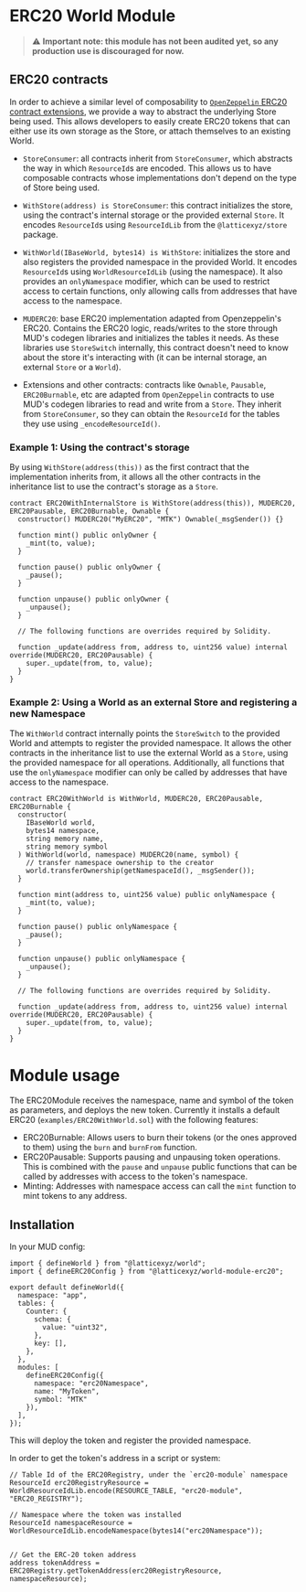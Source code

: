 # ERC20 World Module

> :warning: **Important note: this module has not been audited yet, so any production use is discouraged for now.**

## ERC20 contracts

In order to achieve a similar level of composability to [`OpenZeppelin` ERC20 contract extensions](https://docs.openzeppelin.com/contracts/5.x/api/token/erc20), we provide a way to abstract the underlying Store being used. This allows developers to easily create ERC20 tokens that can either use its own storage as the Store, or attach themselves to an existing World.

- `StoreConsumer`: all contracts inherit from `StoreConsumer`, which abstracts the way in which `ResourceId`s are encoded. This allows us to have composable contracts whose implementations don't depend on the type of Store being used.
- `WithStore(address) is StoreConsumer`: this contract initializes the store, using the contract's internal storage or the provided external `Store`. It encodes `ResourceId`s using `ResourceIdLib` from the `@latticexyz/store` package.
- `WithWorld(IBaseWorld, bytes14) is WithStore`: initializes the store and also registers the provided namespace in the provided World. It encodes `ResourceId`s using `WorldResourceIdLib` (using the namespace). It also provides an `onlyNamespace` modifier, which can be used to restrict access to certain functions, only allowing calls from addresses that have access to the namespace.

- `MUDERC20`: base ERC20 implementation adapted from Openzeppelin's ERC20. Contains the ERC20 logic, reads/writes to the store through MUD's codegen libraries and initializes the tables it needs. As these libraries use `StoreSwitch` internally, this contract doesn't need to know about the store it's interacting with (it can be internal storage, an external `Store` or a `World`).

- Extensions and other contracts: contracts like `Ownable`, `Pausable`, `ERC20Burnable`, etc are adapted from `OpenZeppelin` contracts to use MUD's codegen libraries to read and write from a `Store`. They inherit from `StoreConsumer`, so they can obtain the `ResourceId` for the tables they use using `_encodeResourceId()`.

### Example 1: Using the contract's storage

By using `WithStore(address(this))` as the first contract that the implementation inherits from, it allows all the other contracts in the inheritance list to use the contract's storage as a `Store`.

```solidity
contract ERC20WithInternalStore is WithStore(address(this)), MUDERC20, ERC20Pausable, ERC20Burnable, Ownable {
  constructor() MUDERC20("MyERC20", "MTK") Ownable(_msgSender()) {}

  function mint() public onlyOwner {
    _mint(to, value);
  }

  function pause() public onlyOwner {
    _pause();
  }

  function unpause() public onlyOwner {
    _unpause();
  }

  // The following functions are overrides required by Solidity.

  function _update(address from, address to, uint256 value) internal override(MUDERC20, ERC20Pausable) {
    super._update(from, to, value);
  }
}
```

### Example 2: Using a World as an external Store and registering a new Namespace

The `WithWorld` contract internally points the `StoreSwitch` to the provided World and attempts to register the provided namespace. It allows the other contracts in the inheritance list to use the external World as a `Store`, using the provided namespace for all operations. Additionally, all functions that use the `onlyNamespace` modifier can only be called by addresses that have access to the namespace.

```solidity
contract ERC20WithWorld is WithWorld, MUDERC20, ERC20Pausable, ERC20Burnable {
  constructor(
    IBaseWorld world,
    bytes14 namespace,
    string memory name,
    string memory symbol
  ) WithWorld(world, namespace) MUDERC20(name, symbol) {
    // transfer namespace ownership to the creator
    world.transferOwnership(getNamespaceId(), _msgSender());
  }

  function mint(address to, uint256 value) public onlyNamespace {
    _mint(to, value);
  }

  function pause() public onlyNamespace {
    _pause();
  }

  function unpause() public onlyNamespace {
    _unpause();
  }

  // The following functions are overrides required by Solidity.

  function _update(address from, address to, uint256 value) internal override(MUDERC20, ERC20Pausable) {
    super._update(from, to, value);
  }
}
```

# Module usage

The ERC20Module receives the namespace, name and symbol of the token as parameters, and deploys the new token. Currently it installs a default ERC20 (`examples/ERC20WithWorld.sol`) with the following features:

- ERC20Burnable: Allows users to burn their tokens (or the ones approved to them) using the `burn` and `burnFrom` function.
- ERC20Pausable: Supports pausing and unpausing token operations. This is combined with the `pause` and `unpause` public functions that can be called by addresses with access to the token's namespace.
- Minting: Addresses with namespace access can call the `mint` function to mint tokens to any address.

## Installation

In your MUD config:

```
import { defineWorld } from "@latticexyz/world";
import { defineERC20Config } from "@latticexyz/world-module-erc20";

export default defineWorld({
  namespace: "app",
  tables: {
    Counter: {
      schema: {
        value: "uint32",
      },
      key: [],
    },
  },
  modules: [
    defineERC20Config({
      namespace: "erc20Namespace",
      name: "MyToken",
      symbol: "MTK"
    }),
  ],
});
```

This will deploy the token and register the provided namespace.

In order to get the token's address in a script or system:

```
// Table Id of the ERC20Registry, under the `erc20-module` namespace
ResourceId erc20RegistryResource = WorldResourceIdLib.encode(RESOURCE_TABLE, "erc20-module", "ERC20_REGISTRY");

// Namespace where the token was installed
ResourceId namespaceResource = WorldResourceIdLib.encodeNamespace(bytes14("erc20Namespace"));


// Get the ERC-20 token address
address tokenAddress = ERC20Registry.getTokenAddress(erc20RegistryResource, namespaceResource);
```
